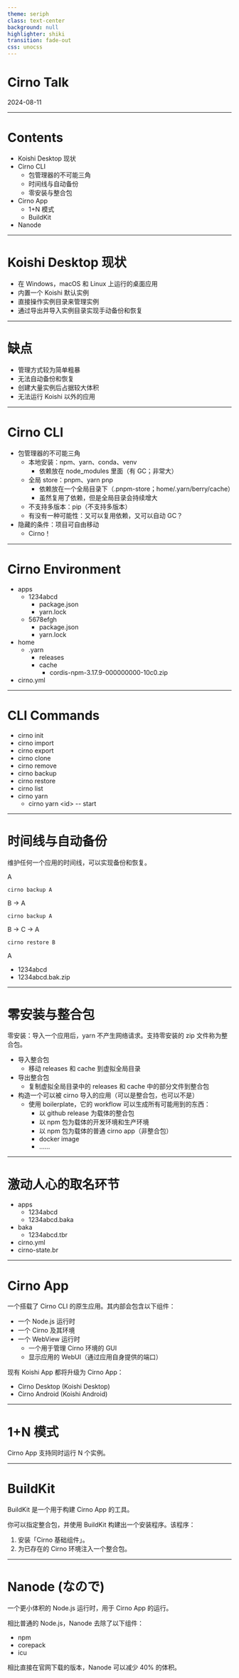 ```yaml
---
theme: seriph
class: text-center
background: null
highlighter: shiki
transition: fade-out
css: unocss
---
```


# Cirno Talk

<div class="opacity-80">
2024-08-11
</div>

---

# Contents

- Koishi Desktop 现状
- Cirno CLI
  - 包管理器的不可能三角
  - 时间线与自动备份
  - 零安装与整合包
- Cirno App
  - 1+N 模式
  - BuildKit
- Nanode

---

# Koishi Desktop 现状

- 在 Windows，macOS 和 Linux 上运行的桌面应用
- 内置一个 Koishi 默认实例
- 直接操作实例目录来管理实例
- 通过导出并导入实例目录实现手动备份和恢复

---

# 缺点

- 管理方式较为简单粗暴
- 无法自动备份和恢复
- 创建大量实例后占据较大体积
- 无法运行 Koishi 以外的应用

---

# Cirno CLI

- 包管理器的不可能三角
  - 本地安装：npm、yarn、conda、venv
    - 依赖放在 node_modules 里面（有 GC；非常大）
  - 全局 store：pnpm、yarn pnp
    - 依赖放在一个全局目录下（.pnpm-store；home/.yarn/berry/cache）
    - 虽然复用了依赖，但是全局目录会持续增大
  - 不支持多版本：pip（不支持多版本）
  - 有没有一种可能性：又可以复用依赖，又可以自动 GC？
- 隐藏的条件：项目可自由移动
  - Cirno！

---

# Cirno Environment

- apps
  - 1234abcd
    - package.json
    - yarn.lock
  - 5678efgh
    - package.json
    - yarn.lock
- home
  - .yarn
    - releases
    - cache
      - cordis-npm-3.17.9-000000000-10c0.zip
- cirno.yml

---

# CLI Commands

- cirno init
- cirno import
- cirno export
- cirno clone
- cirno remove
- cirno backup
- cirno restore
- cirno list
- cirno yarn
  - cirno yarn \<id> -- start

---

# 时间线与自动备份

维护任何一个应用的时间线，可以实现备份和恢复。

A

```
cirno backup A
```

B → A

```
cirno backup A
```

B → C → A

```
cirno restore B
```

A

- 1234abcd
- 1234abcd.bak.zip

---

# 零安装与整合包

零安装：导入一个应用后，yarn 不产生网络请求。支持零安装的 zip 文件称为整合包。

- 导入整合包
  - 移动 releases 和 cache 到虚拟全局目录
- 导出整合包
  - 复制虚拟全局目录中的 releases 和 cache 中的部分文件到整合包
- 构造一个可以被 cirno 导入的应用（可以是整合包，也可以不是）
  - 使用 boilerplate，它的 workflow 可以生成所有可能用到的东西：
    - 以 github release 为载体的整合包
    - 以 npm 包为载体的开发环境和生产环境
    - 以 npm 包为载体的普通 cirno app（非整合包）
    - docker image
    - ……

---

# 激动人心的取名环节

- apps
  - 1234abcd
  - 1234abcd.baka
- baka
  - 1234abcd.tbr
- cirno.yml
- cirno-state.br

---

# Cirno App

一个搭载了 Cirno CLI 的原生应用。其内部会包含以下组件：

- 一个 Node.js 运行时
- 一个 Cirno 及其环境
- 一个 WebView 运行时
  - 一个用于管理 Cirno 环境的 GUI
  - 显示应用的 WebUI（通过应用自身提供的端口）

现有 Koishi App 都将升级为 Cirno App：

- Cirno Desktop (Koishi Desktop)
- Cirno Android (Koishi Android)

---

# 1+N 模式

Cirno App 支持同时运行 N 个实例。

---

# BuildKit

BuildKit 是一个用于构建 Cirno App 的工具。

你可以指定整合包，并使用 BuildKit 构建出一个安装程序。该程序：

1. 安装「Cirno 基础组件」。
2. 为已存在的 Cirno 环境注入一个整合包。

---

# Nanode (なので)

一个更小体积的 Node.js 运行时，用于 Cirno App 的运行。

相比普通的 Node.js，Nanode 去除了以下组件：

- npm
- corepack
- icu

相比直接在官网下载的版本，Nanode 可以减少 40% 的体积。

